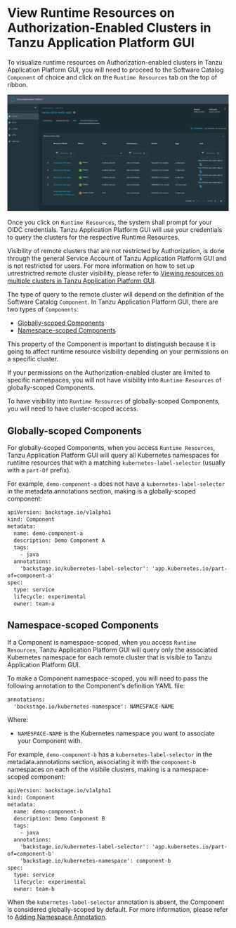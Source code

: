 # View Runtime Resources on Authorization-Enabled Clusters in Tanzu Application Platform GUI

To visualize runtime resources on Authorization-enabled clusters in Tanzu Application Platform GUI, you will need to proceed to the Software Catalog `Component` of choice and click on the `Runtime Resources` tab on the top of ribbon.

![Screenshot of Runtime Resources](./../images/tap-gui-multiple-clusters.png)

Once you click on `Runtime Resources`, the system shall prompt for your OIDC credentials. Tanzu Application Platform GUI will use your credentials to query the clusters for the respective Runtime Resources.

Visibility of remote clusters that are not restricted by Authorization, is done through the general Service Account of Tanzu Application Platform GUI and is not restricted for users. For more information on how to set up unrestrictred remote cluster visibility, please refer to [Viewing resources on multiple clusters in Tanzu Application Platform GUI](./../cluster-view-setup.md).

The type of query to the remote cluster will depend on the definition of the Software Catalog `Component`. In Tanzu Application Platform GUI, there are two types of `Components`:
  
  - [Globally-scoped Components](#-globally-scoped-components)
  - [ Namespace-scoped Components](#-namespace-scoped-components)

This property of the Component is important to distinguish because it is going to affect runtime resource visibility depending on your permissions on a specific cluster.

If your permissions on the Authorization-enabled cluster are limited to specific namespaces, you will not have visibility into `Runtime Resources` of globally-scoped Components.

To have visibility into `Runtime Resources` of globally-scoped Components, you will need to have cluster-scoped access.

## <a id="globally-scoped-components"></a> Globally-scoped Components

For globally-scoped Components, when you access `Runtime Resources`, Tanzu Application Platform GUI will query all Kubernetes namespaces for runtime resources that with a matching `kubernetes-label-selector` (usually with a `part-Of` prefix).

For example, `demo-component-a` does not have a `kubernetes-label-selector` in the metadata.annotations section, making is a globally-scoped component:

```console
apiVersion: backstage.io/v1alpha1
kind: Component
metadata:
  name: demo-component-a
  description: Demo Component A
  tags:
    - java
  annotations:
    'backstage.io/kubernetes-label-selector': 'app.kubernetes.io/part-of=component-a'
spec:
  type: service
  lifecycle: experimental
  owner: team-a
```

## <a id="namespace-scoped-components"></a> Namespace-scoped Components

If a Component is namespace-scoped, when you access `Runtime Resources`, Tanzu Application Platform GUI will query only the associated Kubernetes namespace for each remote cluster that is visible to Tanzu Application Platform GUI.  

To make a Component namespace-scoped, you will need to pass the following annotation to the Component's definition YAML file:

```console
annotations:
  'backstage.io/kubernetes-namespace': NAMESPACE-NAME
```
Where:
   - `NAMESPACE-NAME` is the Kubernetes namespace you want to associate your Component with.


For example, `demo-component-b` has a `kubernetes-label-selector` in the metadata.annotations section, associating it with the `component-b` namespaces on each of the visibile clusters, making is a namespace-scoped component:

```console
apiVersion: backstage.io/v1alpha1
kind: Component
metadata:
  name: demo-component-b
  description: Demo Component B
  tags:
    - java
  annotations:
    'backstage.io/kubernetes-label-selector': 'app.kubernetes.io/part-of=component-b'
    'backstage.io/kubernetes-namespace': component-b
spec:
  type: service
  lifecycle: experimental
  owner: team-b
```

When the `kubernetes-label-selector` annotation is absent, the Component is considered globally-scoped by default. For more information, please refer to [Adding Namespace Annotation](https://backstage.io/docs/features/kubernetes/configuration#adding-the-namespace-annotation).
